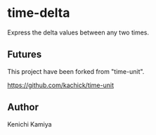 time-delta
==========

Express the delta values between any two times.

Futures
-------

This project have been forked from "time-unit".

https://github.com/kachick/time-unit

Author
------
Kenichi Kamiya
